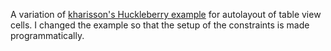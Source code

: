 A variation of [kharisson's Huckleberry
example](https://github.com/kharrison/CodeExamples/tree/master/Huckleberry) 
for autolayout of table view cells.  I changed the example so that the setup of 
the constraints is made programmatically.
